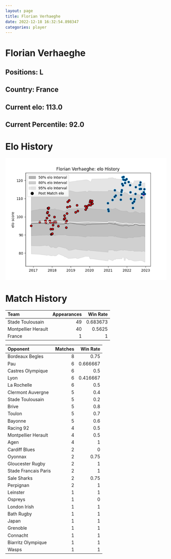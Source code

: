 ```yaml
---  
layout: page  
title: Florian Verhaeghe  
date: 2022-12-18 16:32:54.898347  
categories: player  
---
```

# Florian Verhaeghe

## Positions: L

## Country: France

## Current elo: 113.0

## Current Percentile: 92.0

# Elo History


![elo history](history_FlorianVerhaeghe.png)
# Match History


| Team                |   Appearances |   Win Rate |
|:--------------------|--------------:|-----------:|
| Stade Toulousain    |            49 |   0.683673 |
| Montpellier Herault |            40 |   0.5625   |
| France              |             1 |   1        |

| Opponent             |   Matches |   Win Rate |
|:---------------------|----------:|-----------:|
| Bordeaux Begles      |         8 |   0.75     |
| Pau                  |         6 |   0.666667 |
| Castres Olympique    |         6 |   0.5      |
| Lyon                 |         6 |   0.416667 |
| La Rochelle          |         6 |   0.5      |
| Clermont Auvergne    |         5 |   0.4      |
| Stade Toulousain     |         5 |   0.2      |
| Brive                |         5 |   0.8      |
| Toulon               |         5 |   0.7      |
| Bayonne              |         5 |   0.6      |
| Racing 92            |         4 |   0.5      |
| Montpellier Herault  |         4 |   0.5      |
| Agen                 |         4 |   1        |
| Cardiff Blues        |         2 |   0        |
| Oyonnax              |         2 |   0.75     |
| Gloucester Rugby     |         2 |   1        |
| Stade Francais Paris |         2 |   1        |
| Sale Sharks          |         2 |   0.75     |
| Perpignan            |         2 |   1        |
| Leinster             |         1 |   1        |
| Ospreys              |         1 |   0        |
| London Irish         |         1 |   1        |
| Bath Rugby           |         1 |   1        |
| Japan                |         1 |   1        |
| Grenoble             |         1 |   1        |
| Connacht             |         1 |   1        |
| Biarritz Olympique   |         1 |   1        |
| Wasps                |         1 |   1        |